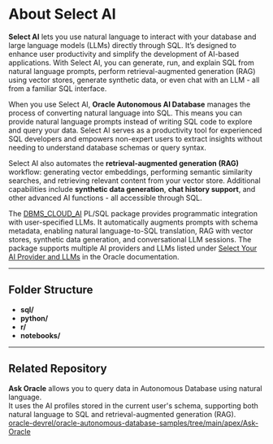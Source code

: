 # About Select AI

**Select AI** lets you use natural language to interact with your database and large language models (LLMs) directly through SQL. It’s designed to enhance user productivity and simplify the development of AI-based applications. With Select AI, you can generate, run, and explain SQL from natural language prompts, perform retrieval-augmented generation (RAG) using vector stores, generate synthetic data, or even chat with an LLM - all from a familiar SQL interface.

When you use Select AI, **Oracle Autonomous AI Database** manages the process of converting natural language into SQL. This means you can provide natural language prompts instead of writing SQL code to explore and query your data. Select AI serves as a productivity tool for experienced SQL developers and empowers non-expert users to extract insights without needing to understand database schemas or query syntax.

Select AI also automates the **retrieval-augmented generation (RAG)** workflow: generating vector embeddings, performing semantic similarity searches, and retrieving relevant content from your vector store. Additional capabilities include **synthetic data generation**, **chat history support**, and other advanced AI functions - all accessible through SQL.

The [DBMS_CLOUD_AI](https://docs.oracle.com/en/cloud/paas/autonomous-database/serverless/adbsb/dbms-cloud-ai-package.html#GUID-000CBBD4-202B-4E9B-9FC2-B9F2FF20F246) PL/SQL package provides programmatic integration with user-specified LLMs. It automatically augments prompts with schema metadata, enabling natural language-to-SQL translation, RAG with vector stores, synthetic data generation, and conversational LLM sessions. The package supports multiple AI providers and LLMs listed under [Select Your AI Provider and LLMs](https://docs.oracle.com/en/cloud/paas/autonomous-database/serverless/adbsb/select-ai-about.html#GUID-FDAEF22A-5DDF-4BAE-A465-C1D568C75812) in the Oracle documentation.

---

## Folder Structure

- **sql/**
- **python/**
- **r/**
- **notebooks/**

---

## Related Repository

**Ask Oracle** allows you to query data in Autonomous Database using natural language.  
It uses the AI profiles stored in the current user's schema, supporting both natural language to SQL and retrieval-augmented generation (RAG).  
[oracle-devrel/oracle-autonomous-database-samples/tree/main/apex/Ask-Oracle](https://github.com/oracle-devrel/oracle-autonomous-database-samples/tree/main/apex/Ask-Oracle)

